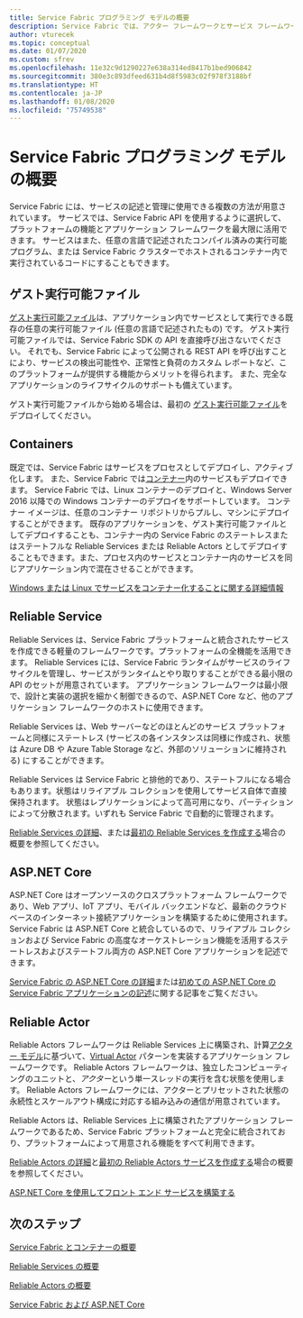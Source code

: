 ```yaml
---
title: Service Fabric プログラミング モデルの概要
description: Service Fabric では、アクター フレームワークとサービス フレームワークという、サービスを構築するための 2 つのフレームワークが提供されています。 それぞれ、シンプル性とコントロールという、両極端の特性を持っています。
author: vturecek
ms.topic: conceptual
ms.date: 01/07/2020
ms.custom: sfrev
ms.openlocfilehash: 11e32c9d1290227e638a314ed8417b1bed906842
ms.sourcegitcommit: 380e3c893dfeed631b4d8f5983c02f978f3188bf
ms.translationtype: HT
ms.contentlocale: ja-JP
ms.lasthandoff: 01/08/2020
ms.locfileid: "75749538"
---
```

# <a name="service-fabric-programming-model-overview"></a>Service Fabric プログラミング モデルの概要

Service Fabric には、サービスの記述と管理に使用できる複数の方法が用意されています。 サービスでは、Service Fabric API を使用するように選択して、プラットフォームの機能とアプリケーション フレームワークを最大限に活用できます。 サービスはまた、任意の言語で記述されたコンパイル済みの実行可能プログラム、または Service Fabric クラスターでホストされるコンテナー内で実行されているコードにすることもできます。

## <a name="guest-executables"></a>ゲスト実行可能ファイル

[ゲスト実行可能ファイル](service-fabric-guest-executables-introduction.md)は、アプリケーション内でサービスとして実行できる既存の任意の実行可能ファイル (任意の言語で記述されたもの) です。 ゲスト実行可能ファイルでは、Service Fabric SDK の API を直接呼び出さないでください。 それでも、Service Fabric によって公開される REST API を呼び出すことにより、サービスの検出可能性や、正常性と負荷のカスタム レポートなど、このプラットフォームが提供する機能からメリットを得られます。 また、完全なアプリケーションのライフサイクルのサポートも備えています。

ゲスト実行可能ファイルから始める場合は、最初の [ゲスト実行可能ファイル](service-fabric-deploy-existing-app.md)をデプロイしてください。

## <a name="containers"></a>Containers

既定では、Service Fabric はサービスをプロセスとしてデプロイし、アクティブ化します。 また、Service Fabric では[コンテナー](service-fabric-containers-overview.md)内のサービスもデプロイできます。 Service Fabric では、Linux コンテナーのデプロイと、Windows Server 2016 以降での Windows コンテナーのデプロイをサポートしています。 コンテナー イメージは、任意のコンテナー リポジトリからプルし、マシンにデプロイすることができます。 既存のアプリケーションを、ゲスト実行可能ファイルとしてデプロイすることも、コンテナー内の Service Fabric のステートレスまたはステートフルな Reliable Services または Reliable Actors としてデプロイすることもできます。また、プロセス内のサービスとコンテナー内のサービスを同じアプリケーション内で混在させることができます。

[Windows または Linux でサービスをコンテナー化することに関する詳細情報](service-fabric-deploy-container.md)

## <a name="reliable-services"></a>Reliable Service

Reliable Services は、Service Fabric プラットフォームと統合されたサービスを作成できる軽量のフレームワークです。プラットフォームの全機能を活用できます。 Reliable Services には、Service Fabric ランタイムがサービスのライフサイクルを管理し、サービスがランタイムとやり取りすることができる最小限の API のセットが用意されています。 アプリケーション フレームワークは最小限で、設計と実装の選択を細かく制御できるので、ASP.NET Core など、他のアプリケーション フレームワークのホストに使用できます。

Reliable Services は、Web サーバーなどのほとんどのサービス プラットフォームと同様にステートレス (サービスの各インスタンスは同様に作成され、状態は Azure DB や Azure Table Storage など、外部のソリューションに維持される) にすることができます。

Reliable Services は Service Fabric と排他的であり、ステートフルになる場合もあります。状態はリライアブル コレクションを使用してサービス自体で直接保持されます。 状態はレプリケーションによって高可用になり、パーティションによって分散されます。いずれも Service Fabric で自動的に管理されます。

[Reliable Services の詳細](service-fabric-reliable-services-introduction.md)、または[最初の Reliable Services を作成する](service-fabric-reliable-services-quick-start.md)場合の概要を参照してください。

## <a name="aspnet-core"></a>ASP.NET Core

ASP.NET Core はオープンソースのクロスプラットフォーム フレームワークであり、Web アプリ、IoT アプリ、モバイル バックエンドなど、最新のクラウドベースのインターネット接続アプリケーションを構築するために使用されます。 Service Fabric は ASP.NET Core と統合しているので、リライアブル コレクションおよび Service Fabric の高度なオーケストレーション機能を活用するステートレスおよびステートフル両方の ASP.NET Core アプリケーションを記述できます。

[Service Fabric の ASP.NET Core の詳細](service-fabric-reliable-services-communication-aspnetcore.md)または[初めての ASP.NET Core の Service Fabric アプリケーションの記述](service-fabric-tutorial-create-dotnet-app.md)に関する記事をご覧ください。

## <a name="reliable-actors"></a>Reliable Actor

Reliable Actors フレームワークは Reliable Services 上に構築され、計算[アクター モデル](https://en.wikipedia.org/wiki/Actor_model)に基づいて、[Virtual Actor](https://research.microsoft.com/en-us/projects/orleans/) パターンを実装するアプリケーション フレームワークです。 Reliable Actors フレームワークは、独立したコンピューティングのユニットと、*アクター*という単一スレッドの実行を含む状態を使用します。 Reliable Actors フレームワークには、アクターとプリセットされた状態の永続性とスケールアウト構成に対応する組み込みの通信が用意されています。

Reliable Actors は、Reliable Services 上に構築されたアプリケーション フレームワークであるため、Service Fabric プラットフォームと完全に統合されており、プラットフォームによって用意される機能をすべて利用できます。

[Reliable Actors の詳細](service-fabric-reliable-actors-introduction.md)と[最初の Reliable Actors サービスを作成する](service-fabric-reliable-actors-get-started.md)場合の概要を参照してください。

[ASP.NET Core を使用してフロント エンド サービスを構築する](service-fabric-reliable-services-communication-aspnetcore.md)

## <a name="next-steps"></a>次のステップ

[Service Fabric とコンテナーの概要](service-fabric-containers-overview.md)

[Reliable Services の概要](service-fabric-reliable-services-introduction.md)

[Reliable Actors の概要](service-fabric-reliable-actors-introduction.md)

[Service Fabric および ASP.NET Core](service-fabric-reliable-services-communication-aspnetcore.md)
